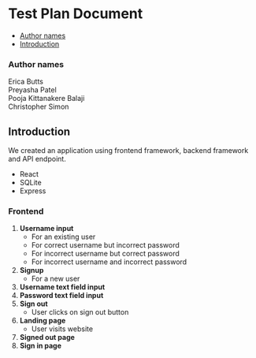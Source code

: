 # Test Plan Document

- [Author names](#author-names)
- [Introduction](#introduction)
### Author names
Erica Butts\
Preyasha Patel\
Pooja Kittanakere Balaji\
Christopher Simon

## Introduction
We created an application using frontend framework, backend framework and API endpoint.
- React
- SQLite
- Express

### Frontend
1. **Username input** 
   - For an existing user
   - For correct username but incorrect password
   - For incorrect username but correct password
   - For incorrect username and incorrect password
2. **Signup** 
   - For a new user
3. **Username text field input**
4. **Password text field input**
5. **Sign out**
   - User clicks on sign out button
6. **Landing page**
   - User visits website
7. **Signed out page**
8. **Sign in page**
